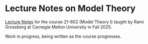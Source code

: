 # Lecture Notes on Model Theory

[Lecture Notes](https://thefundamentaltheor3m.github.io/ModelTheoryNotes/main.pdf) for the course 21-602 (Model Theory I) taught by Rami Grossberg at Carnegie Mellon University in Fall 2025.

Work in progress, being written as the course progresses.
